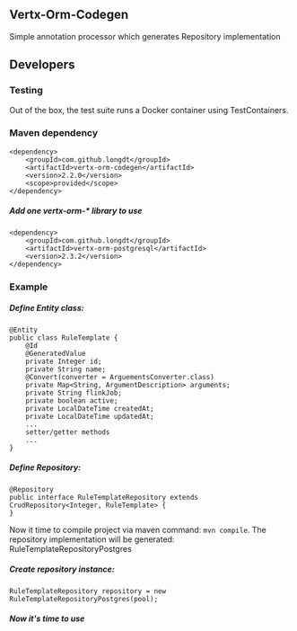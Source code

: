 ## Vertx-Orm-Codegen
Simple annotation processor which generates Repository implementation
## Developers
### Testing
Out of the box, the test suite runs a Docker container using TestContainers.
### Maven dependency
```
<dependency>
    <groupId>com.github.longdt</groupId>
    <artifactId>vertx-orm-codegen</artifactId>
    <version>2.2.0</version>
    <scope>provided</scope>
</dependency>
```
##### Add one vertx-orm-* library to use
```
<dependency>
    <groupId>com.github.longdt</groupId>
    <artifactId>vertx-orm-postgresql</artifactId>
    <version>2.3.2</version>
</dependency>
```
### Example
##### Define Entity class:

```
@Entity
public class RuleTemplate {
    @Id
    @GeneratedValue
    private Integer id;
    private String name;
    @Convert(converter = ArguementsConverter.class)
    private Map<String, ArgumentDescription> arguments;
    private String flinkJob;
    private boolean active;
    private LocalDateTime createdAt;
    private LocalDateTime updatedAt;
    ...
    setter/getter methods
    ...
}
```
##### Define Repository:
```
@Repository
public interface RuleTemplateRepository extends CrudRepository<Integer, RuleTemplate> {
}
```
Now it time to compile project via maven command: `mvn compile`.
The repository implementation will be generated: RuleTemplateRepositoryPostgres
##### Create repository instance:
```
RuleTemplateRepository repository = new RuleTemplateRepositoryPostgres(pool);
```
##### Now it's time to use
